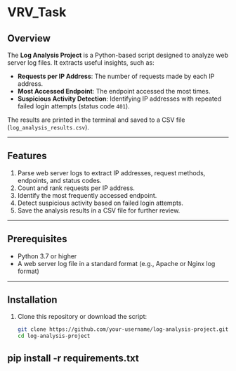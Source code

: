 # VRV_Task

## Overview
The **Log Analysis Project** is a Python-based script designed to analyze web server log files. It extracts useful insights, such as:
- **Requests per IP Address**: The number of requests made by each IP address.
- **Most Accessed Endpoint**: The endpoint accessed the most times.
- **Suspicious Activity Detection**: Identifying IP addresses with repeated failed login attempts (status code `401`).

The results are printed in the terminal and saved to a CSV file (`log_analysis_results.csv`).

---

## Features
1. Parse web server logs to extract IP addresses, request methods, endpoints, and status codes.
2. Count and rank requests per IP address.
3. Identify the most frequently accessed endpoint.
4. Detect suspicious activity based on failed login attempts.
5. Save the analysis results in a CSV file for further review.

---

## Prerequisites
- Python 3.7 or higher
- A web server log file in a standard format (e.g., Apache or Nginx log format)

---

## Installation
1. Clone this repository or download the script:
   ```bash
   git clone https://github.com/your-username/log-analysis-project.git
   cd log-analysis-project
## pip install -r requirements.txt
